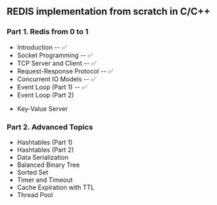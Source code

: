 ## REDIS implementation from scratch in C/C++

### Part 1. Redis from 0 to 1

- Introduction -- ✅
- Socket Programming -- ✅
- TCP Server and Client -- ✅
- Request-Response Protocol -- ✅
- Concurrent IO Models -- ✅
- Event Loop (Part 1) -- ✅
- Event Loop (Part 2)

* Key-Value Server

### Part 2. Advanced Topics

- Hashtables (Part 1)
- Hashtables (Part 2)
- Data Serialization
- Balanced Binary Tree
- Sorted Set
- Timer and Timeout
- Cache Expiration with TTL
- Thread Pool

